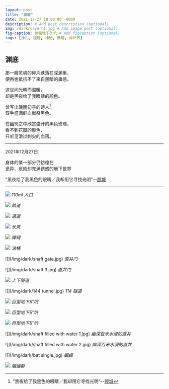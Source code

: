 ```yaml
---
layout: post
title: "渊底"
date: 2021-12-27 18:00:00 -0000
description: # Add post description (optional)
img: /dark/cavern1.jpg # Add image post (optional)
fig-caption: 神秘地下矿坑 # Add figcaption (optional)
tags: [挣扎, 桎梏, 神秘, 黑暗, 异世界]
---
```




## 渊底

那一瓣灵魂的碎片跌落在深渊里，<br>
便再也抵抗不了来自黑暗的蛊惑。


这世间光明而温暖，<br>
却是黑夜给了我眼睛的颜色。


曾写出瑰丽句子的诗人[^1]，<br>
双手盛满鲜血献祭黑色。


在幽冥之中欣赏盛开的黑色玫瑰，<br>
看不到花瓣的颜色，<br>
只听见滑过刺尖的血落。


---

2021年12月27日

身体的某一部分仍彷徨在<br>诡异、危险却充满诱惑的地下世界

"黑夜给了我黑色的眼睛／我却用它寻找光明"--[顾城](https://en.wikipedia.org/wiki/Gu_Cheng)

[^1]: "黑夜给了我黑色的眼睛／我却用它寻找光明"--[顾城](https://en.wikipedia.org/wiki/Gu_Cheng)

---



![](/img/dark/entrance.jpg)
*110ml 入口*

![](/img/dark/rail.jpg)
*轨道*

![](/img/dark/passage.jpg)
*通道*

![](/img/dark/bench.jpg)
*长凳*

![](/img/dark/block.jpg)
*障碍*

![](/img/dark/bucket.jpg)
*油桶*

![](/img/dark/shaft gate.jpg)
*直井门*

![](/img/dark/shaft 3.jpg)
*直井门*

![](/img/dark/tunnel3.jpg)
*上下隧道*

![](/img/dark/144 tunnel.jpg)
*114 隧道*

![](/img/dark/cavern1.jpg)
*巨型地下矿坑*

![](/img/dark/cavern2.jpg)
*巨型地下矿坑*

![](/img/dark/cavern5.jpg)
*巨型地下矿坑*

![](/img/dark/shaft filled with water 1.jpg)
*幽深百米水浸的直井*

![](/img/dark/shaft filled with water 2.jpg)
*幽深百米水浸的直井*

![](/img/dark/bat single.jpg)
*蝙蝠*

![](/img/dark/bats.jpg)
*蝙蝠群*

